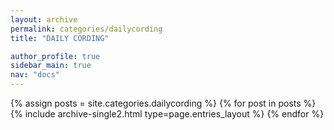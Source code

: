 ```yaml
---
layout: archive
permalink: categories/dailycording
title: "DAILY CORDING"

author_profile: true
sidebar_main: true
nav: "docs"
---
```



{% assign posts = site.categories.dailycording %}
{% for post in posts %} {% include archive-single2.html type=page.entries_layout %} {% endfor %}



